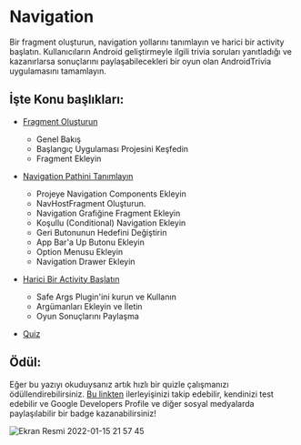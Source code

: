 # Navigation
Bir fragment oluşturun, navigation yollarını tanımlayın ve harici bir activity başlatın. Kullanıcıların Android geliştirmeyle ilgili trivia soruları yanıtladığı ve kazanırlarsa sonuçlarını paylaşabilecekleri bir oyun olan AndroidTrivia uygulamasını tamamlayın.

## İşte Konu başlıkları:

 - [Fragment Oluşturun](https://github.com/serkanalc/Android-Kotlin-Fundamentals/tree/main/Part%2004%20-%20Navigation/Dok%C3%BCman%201%20-%20Fragment%20Olu%C5%9Fturun)
  
   - Genel Bakış 
   - Başlangıç Uygulaması Projesini Keşfedin
   - Fragment Ekleyin

 - [Navigation Pathini Tanımlayın](https://github.com/serkanalc/Android-Kotlin-Fundamentals/tree/main/Part%2004%20-%20Navigation/Dok%C3%BCman%202%20-%20Navigation%20paths'i%20tan%C4%B1mlay%C4%B1n)
    
   - Projeye Navigation Components Ekleyin
   - NavHostFragment Oluşturun.
   - Navigation Grafiğine Fragment Ekleyin
   - Koşullu (Conditional) Navigation Ekleyin
   - Geri Butonunun Hedefini Değiştirin
   - App Bar'a Up Butonu Ekleyin
   - Option Menusu Ekleyin
   - Navigation Drawer Ekleyin
  
 - [Harici Bir Activity Başlatın](https://github.com/serkanalc/Android-Kotlin-Fundamentals/tree/main/Part%2004%20-%20Navigation/Dok%C3%BCman%203%20-%20Harici%20Bir%20Activity%20Ba%C5%9Flat%C4%B1n)

   - Safe Args Plugin'ini kurun ve Kullanın
   - Argümanları Ekleyin ve İletin
   - Oyun Sonuçlarını Paylaşma

- [Quiz](https://github.com/serkanalc/Android-Kotlin-Fundamentals/tree/main/Part%2004%20-%20Navigation/Quiz)


## Ödül:

Eğer bu yazıyı okuduysanız artık hızlı bir quizle çalışmanızı ödüllendirebilirsiniz. [Bu linkten](https://developer.android.com/courses/quizzes/kotlin-fundamentals-four/kotlin-fundamentals-four?authuser=6&continue=https%3A%2F%2Fdeveloper.android.com%2Fcourses%2Fpathways%2Fkotlin-fundamentals-four%3Fauthuser%3D6%23quiz-%2Fcourses%2Fquizzes%2Fkotlin-fundamentals-four%2Fkotlin-fundamentals-four) ilerleyişinizi takip edebilir, kendinizi test edebilir ve Google Developers Profile ve diğer sosyal medyalarda paylaşılabilir bir badge kazanabilirsiniz!

![Ekran Resmi 2022-01-15 21 57 45](https://user-images.githubusercontent.com/70329389/149634462-68208a7f-06c5-4dea-8cfe-2a0d00055062.png)
